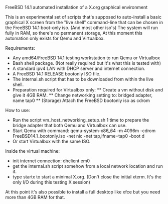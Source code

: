 FreeBSD 14.1 automated installation of a X.org graphical environment

This is an experimental set of scripts that's supposed to auto-install a basic graphical X screen from the "live shell" command-line that can be chosen in the FreeBSD 14.1 boot-only iso. (And most other iso's) The system will run fully in RAM, so there's no permanent storage, At this moment this automation only exists for Qemu and Virtualbox.

Requirements:

* Any amd64/FreeBSD 14.1 testing workstation to run Qemu or Virtualbox
* Bash shell package. (Not really required but it's what this is tested with)
* A standard ipv4 LAN with DHCP server and internet connection.
* A FreeBSD 14.1 RELEASE bootonly ISO file.
* The internal.sh script that has to be downloaded from within the live shell.
* Preparation required for Virtualbox only:
** Create a vm without disk and give it 4GB RAM.
** Change networking setting to: bridged adapter, name tap0
** (Storage) Attach the FreeBSD bootonly iso as cdrom

How to use:
* Run the script vm_host_networking_setup.sh 1 time to prepare the bridge adapter that both Qemu and Virtualbox can use.
* Start Qemu with command: qemu-system-x86_64 -m 4096m -cdrom FreeBSD14.1_bootonly.iso -net nic -net       tap,ifname=tap0 -boot  d
* Or start Virtualbox with the same ISO.

Inside the virtual machine:
* init internet connection: dhclient em0
* get the internal.sh script somehow from a local network location and run it.
* type startx to start a minimal X.org. (Don't close the initial xterm. It's the only I/O during this testing X session)

At this point it's also possible to install a full desktop like xfce but you need more than 4GB RAM for that.
